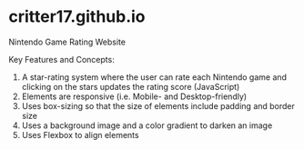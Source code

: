 # critter17.github.io
Nintendo Game Rating Website

Key Features and Concepts:

1. A star-rating system where the user can rate each Nintendo game and clicking on the stars updates the rating score (JavaScript)
2. Elements are responsive (i.e. Mobile- and Desktop-friendly)
3. Uses box-sizing so that the size of elements include padding and border size
4. Uses a background image and a color gradient to darken an image
5. Uses Flexbox to align elements

